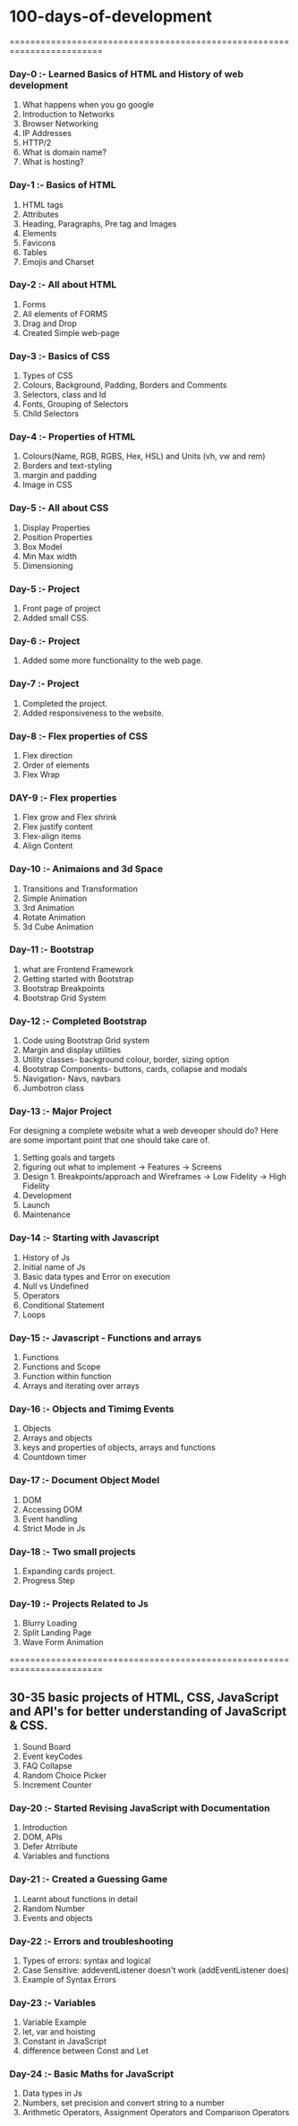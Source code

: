 # 100-days-of-development

========================================================================
### **Day-0** :- Learned Basics of HTML and History of web development

1. What happens when you go google
2. Introduction to Networks
3. Browser Networking
4. IP Addresses
5. HTTP/2
6. What is domain name?
7. What is hosting?

### **Day-1** :- **Basics of HTML**

1. HTML tags
2. Attributes
3. Heading, Paragraphs, Pre tag and Images
4. Elements
5. Favicons
6. Tables
7. Emojis and Charset


### **Day-2** :- **All about HTML**

1. Forms
2. All elements of FORMS
3. Drag and Drop
4. Created Simple web-page

### **Day-3** :- **Basics of CSS**

1. Types of CSS
2. Colours, Background, Padding, Borders and Comments
3. Selectors, class and Id
4. Fonts, Grouping of Selectors
5. Child Selectors

### **Day-4** :- **Properties of HTML**

1. Colours(Name, RGB, RGBS, Hex, HSL) and Units (vh, vw and rem)
2. Borders and text-styling
3. margin and padding
4. Image in CSS

### **Day-5** :- **All about CSS**

1. Display Properties
2. Position Properties
3. Box Model
4. Min Max width
5. Dimensioning

### **Day-5** :- **Project**

1. Front page of project
2. Added small CSS.

### **Day-6** :- **Project**

1. Added some more functionality to the web page.

### **Day-7** :- **Project**

1. Completed the project. 
2. Added responsiveness to the website.

### **Day-8** :- **Flex properties of CSS**

1. Flex direction 
2. Order of elements 
3. Flex Wrap

### **DAY-9** :- **Flex properties**

1. Flex grow and Flex shrink
2. Flex justify content
3. Flex-align items
4. Align Content

### **Day-10** :- **Animaions and 3d Space**

1. Transitions and Transformation
2. Simple Animation
3. 3rd Animation
4. Rotate Animation
5. 3d Cube Animation

### **Day-11** :- **Bootstrap**

1. what are Frontend Framework
2. Getting started with Bootstrap
3. Bootstrap Breakpoints
4. Bootstrap Grid System

### **Day-12** :- **Completed Bootstrap**

1. Code using Bootstrap Grid system
2. Margin and display utilities
3. Utility classes- background colour, border, sizing option
4. Bootstrap Components- buttons, cards, collapse and modals
5. Navigation- Navs, navbars
6. Jumbotron class

### **Day-13** :- **Major Project**

For designing a complete website what a web deveoper should do? 
Here are some important point that one should take care of.
1. Setting goals and targets
2. figuring out what to implement
   -> Features
   -> Screens
3. Design 1. Breakpoints/approach and Wireframes
   -> Low Fidelity
   -> High Fidelity
5. Development 
6. Launch 
7. Maintenance

### **Day-14** :- **Starting with Javascript**

1. History of Js
2. Initial name of Js
3. Basic data types and Error on execution
4. Null vs Undefined
5. Operators
6. Conditional Statement
7. Loops

### **Day-15** :- **Javascript - Functions and arrays**

1. Functions
2. Functions and Scope
3. Function within function
4. Arrays and iterating over arrays

### **Day-16** :- **Objects and Timimg Events**

1. Objects
2. Arrays and objects
3. keys and properties of objects, arrays and functions
4. Countdown timer

### **Day-17** :- **Document Object Model**

1. DOM
2. Accessing DOM
3. Event handling
4. Strict Mode in Js

### **Day-18** :- **Two small projects**

1. Expanding cards project.
2. Progress Step

### **Day-19** :- **Projects Related to Js**

1. Blurry Loading
2. Split Landing Page
3. Wave Form Animation

========================================================================

## **30-35 basic projects of HTML, CSS, JavaScript and API's for better understanding of JavaScript & CSS.**

1. Sound Board
2. Event keyCodes
3. FAQ Collapse
4. Random Choice Picker
5. Increment Counter

### **Day-20** :- **Started Revising JavaScript with Documentation**

1. Introduction
2. DOM, APIs
3. Defer Atrribute
4. Variables and functions 

### **Day-21** :- **Created a Guessing Game**

1. Learnt about functions in detail
2. Random Number
3. Events and objects

### **Day-22** :- **Errors and troubleshooting**

1. Types of errors: syntax and logical
2. Case Sensitive: addeventListener doesn't work (addEventListener does)
3. Example of Syntax Errors 

### **Day-23** :- **Variables**

1. Variable Example
2. let, var and hoisting
3. Constant in JavaScript
4. difference between Const and Let

### **Day-24** :- **Basic Maths for JavaScript**

1. Data types in Js
2. Numbers, set precision and convert string to a number
3. Arithmetic Operators, Assignment Operators and Comparison Operators